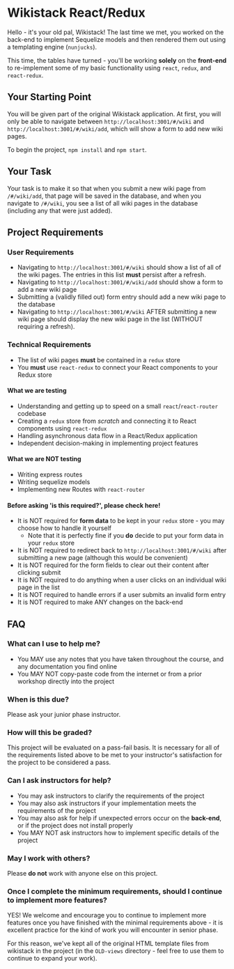 # Wikistack React/Redux

Hello - it's your old pal, Wikistack! The last time we met, you worked on the back-end to implement Sequelize models and then rendered them out using a templating engine (`nunjucks`).

This time, the tables have turned - you'll be working **solely** on the **front-end** to re-implement some of my basic functionality using `react`, `redux`, and `react-redux`.

## Your Starting Point
You will be given part of the original Wikistack application. At first, you will only be able to navigate between `http://localhost:3001/#/wiki` and `http://localhost:3001/#/wiki/add`, which will show a form to add new wiki pages.

To begin the project, `npm install` and `npm start`.

## Your Task
Your task is to make it so that when you submit a new wiki page from `/#/wiki/add`, that page will be saved in the database, and when you navigate to `/#/wiki`, you see a list of all wiki pages in the database (including any that were just added).

## Project Requirements

### User Requirements
* Navigating to `http://localhost:3001/#/wiki` should show a list of all of the wiki pages. The entries in this list **must** persist after a refresh.
* Navigating to `http://localhost:3001/#/wiki/add` should show a form to add a new wiki page
* Submitting a (validly filled out) form entry should add a new wiki page to the database
* Navigating to `http://localhost:3001/#/wiki` AFTER submitting a new wiki page should display the new wiki page in the list (WITHOUT requiring a refresh).

### Technical Requirements
* The list of wiki pages **must** be contained in a `redux` store
* You **must** use `react-redux` to connect your React components to your Redux store

#### What we are testing
* Understanding and getting up to speed on a small `react`/`react-router` codebase
* Creating a `redux` store from *scratch* and connecting it to React components using `react-redux`
* Handling asynchronous data flow in a React/Redux application
* Independent decision-making in implementing project features

#### What we are NOT testing
* Writing express routes
* Writing sequelize models
* Implementing new Routes with `react-router`

#### Before asking 'is this required?', please check here!
* It is NOT required for **form data** to be kept in your `redux` store - you may choose how to handle it yourself
  * Note that it is perfectly fine if you **do** decide to put your form data in your `redux` store
* It is NOT required to redirect back to `http://localhost:3001/#/wiki` after submitting a new page (although this would be convenient)
* It is NOT required for the form fields to clear out their content after clicking submit
* It is NOT required to do anything when a user clicks on an individual wiki page in the list
* It is NOT required to handle errors if a user submits an invalid form entry
* It is NOT required to make ANY changes on the back-end

## FAQ

### What can I use to help me?
* You MAY use any notes that you have taken throughout the course, and any documentation you find online
* You MAY NOT copy-paste code from the internet or from a prior workshop directly into the project

### When is this due?
Please ask your junior phase instructor.

### How will this be graded?
This project will be evaluated on a pass-fail basis. It is necessary for all of the requirements listed above to be met to your instructor's satisfaction for the project to be considered a pass.

### Can I ask instructors for help?
* You may ask instructors to clarify the requirements of the project
* You may also ask instructors if your implementation meets the requirements of the project
* You may also ask for help if unexpected errors occur on the **back-end**, or if the project does not install properly
* You MAY NOT ask instructors how to implement specific details of the project

### May I work with others?
Please **do not** work with anyone else on this project.

### Once I complete the minimum requirements, should I continue to implement more features?
YES! We welcome and encourage you to continue to implement more features once you have finished with the minimal requirements above - it is excellent practice for the kind of work you will encounter in senior phase.

For this reason, we've kept all of the original HTML template files from wikistack in the project (in the `OLD-views` directory - feel free to use them to continue to expand your work).

